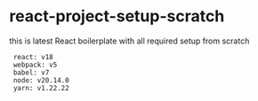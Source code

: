 # react-project-setup-scratch
this is latest React boilerplate with all required setup from scratch

```
 react: v18
 webpack: v5
 babel: v7
 node: v20.14.0
 yarn: v1.22.22
```
